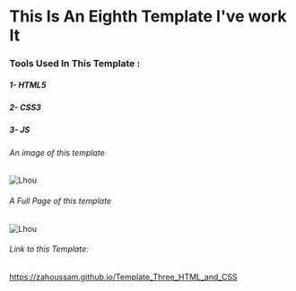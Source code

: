 # This Is An Eighth Template I've work It

### Tools Used In This Template :
##### 1- HTML5
##### 2- CSS3
##### 3- JS
###### An image of this template
![Lhou](https://github.com/ZaHoussam/Template_Three_HTML_and_CSS/assets/89077423/651335b0-cd32-49fd-a060-246a99b51d2a)

###### A Full Page of this template
![Lhou](https://github.com/ZaHoussam/Template_Three_HTML_and_CSS/assets/89077423/367166b4-40bc-41af-a18d-af2a0f3b43bf)

###### Link to this Template:
https://zahoussam.github.io/Template_Three_HTML_and_CSS
